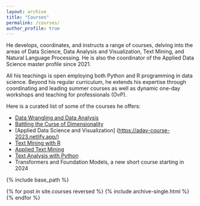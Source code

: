 ```yaml
---
layout: archive
title: "Courses"
permalink: /courses/
author_profile: true
---
```


He develops, coordinates, and instructs a range of courses, delving into the areas of Data Science, Data Analysis and Visualization, Text Mining, and Natural Language Processing. He is also the coordinator of the Applied Data Science master profile since 2021. 

All his teachings is open employing both Python and R programming in data science. Beyond his regular curriculum, he extends his expertise through coordinating and leading summer courses as well as dynamic one-day workshops and teaching for professionals (OvP).

Here is a curated list of some of the courses he offers:

* [Data Wrangling and Data Analysis](https://infomdwr.nl/)
* [Battling the Curse of Dimensionality](https://infomda2.nl/)
* [Applied Data Science and Visualization] (https://adav-course-2023.netlify.app/)
* [Text Mining with R](https://utrechtsummerschool.nl/courses/social-sciences/data-science-introduction-to-text-mining-with-r) 
* [Applied Text Mining](https://utrechtsummerschool.nl/courses/social-sciences/data-science-applied-text-mining)
* [Text Analysis with Python](https://utrechtsummerschool.nl/courses/social-sciences/text-analysis-with-python-online-course)
* Transformers and Foundation Models, a new short course starting in 2024

{% include base_path %}

{% for post in site.courses reversed %}
  {% include archive-single.html %}
{% endfor %}
